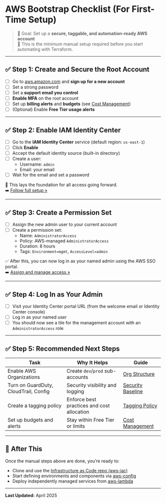 # AWS Bootstrap Checklist (For First-Time Setup)

> 🎯 Goal: Set up a **secure, taggable, and automation-ready AWS account**  
> 🧠 This is the minimum manual setup required before you start automating with Terraform.

---

## ✅ Step 1: Create and Secure the Root Account

- [ ] Go to [aws.amazon.com](https://aws.amazon.com) and **sign up for a new account**
- [ ] Set a strong password
- [ ] Set a **support email you control**
- [ ] **Enable MFA** on the root account
- [ ] Set up **billing alerts** and **budgets** (see [Cost Management](../cost-management/README.md))
- [ ] (Optional) Enable **Free Tier usage alerts**

---

## ✅ Step 2: Enable IAM Identity Center

- [ ] Go to the **IAM Identity Center** service (default region: `us-east-1`)
- [ ] Click **Enable**
- [ ] Accept the default identity source (built-in directory)
- [ ] Create a user:
  - Username: `admin`
  - Email: your email
- [ ] Wait for the email and set a password

📌 This lays the foundation for all access going forward.  
➡️ [Follow full setup »](../identity-center/README.md)

---

## ✅ Step 3: Create a Permission Set

- [ ] Assign the new admin user to your current account
- [ ] Create a permission set:
  - Name: `AdministratorAccess`
  - Policy: AWS-managed `AdministratorAccess`
  - Duration: 8 hours
  - Tags: `Environment=mgmt`, `AccessLevel=admin`

✅ After this, you can now log in as your named admin using the AWS SSO portal.  
➡️ [Assign and manage access »](../cross-account-access/README.md)

---

## ✅ Step 4: Log In as Your Admin

- [ ] Visit your Identity Center portal URL (from the welcome email or Identity Center console)
- [ ] Log in as your named user
- [ ] You should now see a tile for the management account with an `AdministratorAccess` role

---

## ✅ Step 5: Recommended Next Steps

| Task | Why It Helps | Guide |
|------|--------------|-------|
| Enable AWS Organizations | Create `dev`/`prod` sub-accounts | [Org Structure](../org-structure/README.md) |
| Turn on GuardDuty, CloudTrail, Config | Security visibility and logging | [Security Baseline](../security-baseline/README.md) |
| Create a tagging policy | Enforce best practices and cost allocation | [Tagging Policy](../tagging-policy/README.md) |
| Set up budgets and alerts | Stay within Free Tier or limits | [Cost Management](../cost-management/README.md) |

---

## 📌 After This

Once the manual steps above are done, you’re ready to:

- Clone and use the [Infrastructure as Code repo (aws-iac)](https://github.com/tstrall/aws-iac)
- Start defining environments and components via [aws-config](https://github.com/tstrall/aws-config)
- Deploy independently managed services from [aws-lambda](https://github.com/tstrall/aws-lambda)

---

**Last Updated:** April 2025

